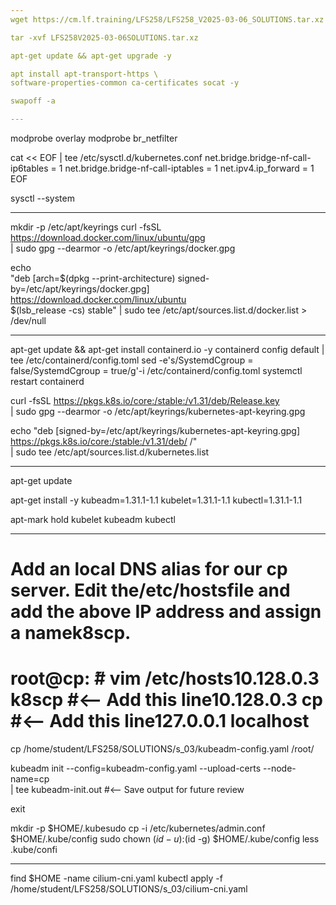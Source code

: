 ```yaml
---
wget https://cm.lf.training/LFS258/LFS258_V2025-03-06_SOLUTIONS.tar.xz --user=LFtraining --password=Penguin2014

tar -xvf LFS258V2025-03-06SOLUTIONS.tar.xz

apt-get update && apt-get upgrade -y

apt install apt-transport-https \
software-properties-common ca-certificates socat -y

swapoff -a

---
```


modprobe overlay
modprobe br_netfilter


cat << EOF | tee /etc/sysctl.d/kubernetes.conf
net.bridge.bridge-nf-call-ip6tables = 1
net.bridge.bridge-nf-call-iptables = 1
net.ipv4.ip_forward = 1
EOF


sysctl --system

---

mkdir -p /etc/apt/keyrings
curl -fsSL https://download.docker.com/linux/ubuntu/gpg \
| sudo gpg --dearmor -o /etc/apt/keyrings/docker.gpg


echo \
"deb [arch=$(dpkg --print-architecture) signed-by=/etc/apt/keyrings/docker.gpg] \
https://download.docker.com/linux/ubuntu \
$(lsb_release -cs) stable" | sudo tee /etc/apt/sources.list.d/docker.list > /dev/null

---

apt-get update &&  apt-get install containerd.io -y
containerd config default | tee /etc/containerd/config.toml
sed -e's/SystemdCgroup = false/SystemdCgroup = true/g'-i /etc/containerd/config.toml
systemctl restart containerd



curl -fsSL https://pkgs.k8s.io/core:/stable:/v1.31/deb/Release.key \
| sudo gpg --dearmor -o /etc/apt/keyrings/kubernetes-apt-keyring.gpg



echo "deb [signed-by=/etc/apt/keyrings/kubernetes-apt-keyring.gpg] \
https://pkgs.k8s.io/core:/stable:/v1.31/deb/ /" \
| sudo tee /etc/apt/sources.list.d/kubernetes.list

---


apt-get update


apt-get install -y kubeadm=1.31.1-1.1 kubelet=1.31.1-1.1 kubectl=1.31.1-1.1

apt-mark hold kubelet kubeadm kubectl


---

# Add an local DNS alias for our cp server.  Edit the/etc/hostsfile and add the above IP address and assign a namek8scp.
# root@cp: ̃# vim /etc/hosts10.128.0.3 k8scp    #<-- Add this line10.128.0.3 cp       #<-- Add this line127.0.0.1 localhost





cp /home/student/LFS258/SOLUTIONS/s_03/kubeadm-config.yaml /root/


kubeadm init --config=kubeadm-config.yaml --upload-certs --node-name=cp \
| tee kubeadm-init.out                 #<-- Save output for future review



exit


mkdir -p $HOME/.kubesudo cp -i /etc/kubernetes/admin.conf $HOME/.kube/config
sudo chown $(id -u):$(id -g) $HOME/.kube/config
less .kube/confi 

---

find $HOME -name cilium-cni.yaml
kubectl apply -f /home/student/LFS258/SOLUTIONS/s_03/cilium-cni.yaml

